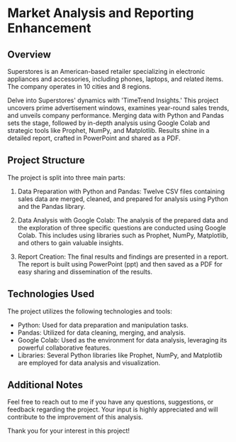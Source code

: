 # Market Analysis and Reporting Enhancement

## Overview
Superstores is an American-based retailer specializing in electronic appliances and accessories, including phones, laptops, and related items. The company operates in 10 cities and 8 regions.

Delve into Superstores' dynamics with 'TimeTrend Insights.' This project uncovers prime advertisement windows, examines year-round sales trends, and unveils company performance. Merging data with Python and Pandas sets the stage, followed by in-depth analysis using Google Colab and strategic tools like Prophet, NumPy, and Matplotlib. Results shine in a detailed report, crafted in PowerPoint and shared as a PDF.

## Project Structure
The project is split into three main parts:

1. Data Preparation with Python and Pandas:
Twelve CSV files containing sales data are merged, cleaned, and prepared for analysis using Python and the Pandas library.

2. Data Analysis with Google Colab:
The analysis of the prepared data and the exploration of three specific questions are conducted using Google Colab. This includes using libraries such as Prophet, NumPy, Matplotlib, and others to gain valuable insights.

3. Report Creation:
The final results and findings are presented in a report. The report is built using PowerPoint (ppt) and then saved as a PDF for easy sharing and dissemination of the results.

## Technologies Used
The project utilizes the following technologies and tools:

- Python: Used for data preparation and manipulation tasks.
- Pandas: Utilized for data cleaning, merging, and analysis.
- Google Colab: Used as the environment for data analysis, leveraging its powerful collaborative features.
- Libraries: Several Python libraries like Prophet, NumPy, and Matplotlib are employed for data analysis and visualization.

## Additional Notes
Feel free to reach out to me if you have any questions, suggestions, or feedback regarding the project. Your input is highly appreciated and will contribute to the improvement of this analysis.

Thank you for your interest in this project!


